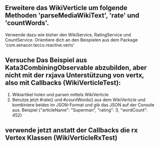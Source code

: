 ## Erweitere das WikiVerticle um folgende Methoden 'parseMediaWikiText', 'rate' und 'countWords'. 
Verwende dazu wie bisher den WikiService, RatingService und CountService.
Orientiere dich an den Beispielen aus dem Package 'com.senacor.tecco.reactive.vertx'

## Versuche Das Beispiel aus Kata3CombiningObservable abzubilden, aber nicht mit der rxjava Unterstützung von vertx, also mit Callbacks (WikiVerticleTest):
1. Wikiartikel holen und parsen mittels WikiVerticle
2. Benutze jetzt #rate() und #countWords() aus dem WikiVerticle und kombiniere beides im JSON-Format
     und gib das JSON auf der Console aus. Beispiel {"articleName": "Superman", "rating": 3, "wordCount": 452}
   
## verwende jetzt anstatt der Callbacks die rx Vertex Klassen (WikiVerticleRxTest)
